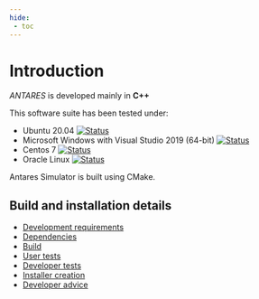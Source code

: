 ```yaml
---
hide:
 - toc
---
```


# Introduction

*ANTARES* is developed mainly in **C++**

This software suite has been tested under:

*   Ubuntu 20.04 [![Status][ubuntu_ci_svg]][ubuntu_ci_link]
*   Microsoft Windows with Visual Studio 2019 (64-bit) [![Status][windows_ci_svg]][windows_ci_link]
*   Centos 7 [![Status][centos_ci_svg]][centos_ci_link]
*   Oracle Linux [![Status][oraclelinux_ci_svg]][oraclelinux_ci_link]

Antares Simulator is built using CMake.

## Build and installation details

- [Development requirements](1-Development-requirements.md)
- [Dependencies](2-Dependencies-install.md)
- [Build](3-Build.md)
- [User tests](4-Tests-user.md)
- [Developer tests](4-Tests-dev.md)
- [Installer creation](5-Installer-creation.md)
- [Developer advice](6-dev-advice.md)


[ubuntu_ci_svg]: https://github.com/AntaresSimulatorTeam/Antares_Simulator/workflows/Ubuntu%20CI%20(push%20and/or%20release)/badge.svg
[ubuntu_ci_link]: https://github.com/AntaresSimulatorTeam/Antares_Simulator/actions?query=workflow%3A"Ubuntu%20CI%20(push%20and/or%20release)"

[windows_ci_svg]: https://github.com/AntaresSimulatorTeam/Antares_Simulator/workflows/Windows%20CI%20(VCPKG%20and%20pre-compiled)/badge.svg
[windows_ci_link]: https://github.com/AntaresSimulatorTeam/Antares_Simulator/actions?query=workflow%3A"Windows%20CI%20(VCPKG%20and%20pre-compiled)"

[centos_ci_svg]: https://github.com/AntaresSimulatorTeam/Antares_Simulator/workflows/Centos7%20CI%20(push%20and/or%20release)/badge.svg
[centos_ci_link]: https://github.com/AntaresSimulatorTeam/Antares_Simulator/actions?query=workflow%3A"Centos7%20CI%20(push%20and/or%20release)"

[oraclelinux_ci_svg]: https://github.com/AntaresSimulatorTeam/Antares_Simulator/workflows/Oracle%208%20CI%20(push%20and/or%20release)/badge.svg
[oraclelinux_ci_link]: https://github.com/AntaresSimulatorTeam/Antares_Simulator/actions?query=workflow%3A"Oracle%208%20CI%20(push%20and/or%20release)"
